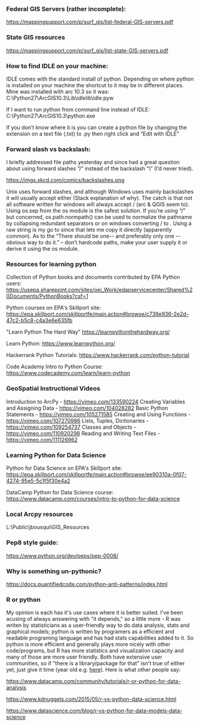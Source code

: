 ### Federal GIS Servers (rather incomplete):
https://mappingsupport.com/p/surf_gis/list-federal-GIS-servers.pdf
### State GIS resources
https://mappingsupport.com/p/surf_gis/list-state-GIS-servers.pdf


### How to find IDLE on your machine:
IDLE comes with the standard install of python. Depending on where python is installed on your machine the shortcut to it may be in different places. Mine was installed with arc 10.3 so it was:
C:\Python27\ArcGIS10.3\Lib\idlelib\idle.pyw

If I want to run python from command line instead of IDLE:
C:\Python27\ArcGIS10.3\python.exe

If you don’t know where it is you can create a python file by changing the extension on a text file (.txt) to .py then right click and “Edit with IDLE”


### Forward slash vs backslash:
I briefly addressed file paths yesterday and since had a great question about using forward slashes “/” instead of the backslash “\” (I’d never tried).

https://imgs.xkcd.com/comics/backslashes.png

Unix uses forward slashes, and although Windows uses mainly backslashes it will usually accept either (Stack explanation of why). The catch is that not all software written for windows will always accept / (arc & QGIS seem to). Using os.sep from the os module is the safest solution. If you’re using “/” but concerned, os.path.normpath() can be used to normalize the pathname by collapsing redundant separators or on windows converting / to \. Using a raw string is my go to since that lets me copy it directly (apparently common). As to the “There should be one-- and preferably only one --obvious way to do it.” – don’t hardcode paths, make your user supply it or derive it using the os module.



### Resources for learning python
Collection of Python books and documents contributed by EPA Python users:  https://usepa.sharepoint.com/sites/oei_Work/edapservicecenter/Shared%20Documents/PythonBooks?csf=1

Python courses on EPA's Skillport site:  https://epa.skillport.com/skillportfe/main.action#browse/c739e936-2e2d-47c2-b5c8-c4a3e6e635fb 

"Learn Python The Hard Way" https://learnpythonthehardway.org/

Learn Python: https://www.learnpython.org/

Hackerrank Python Tutorials: https://www.hackerrank.com/python-tutorial

Code Academy Intro to Python Course:  https://www.codecademy.com/learn/learn-python

### GeoSpatial Instructional Videos
Introduction to ArcPy - https://vimeo.com/133590224
Creating Variables and Assigning Data - https://vimeo.com/104028282
Basic Python Statements - https://vimeo.com/105271585
Creating and Using Functions - https://vimeo.com/107270986
Lists, Tuples, Dictionaries - https://vimeo.com/109254737
Classes and Objects - https://vimeo.com/110920298
Reading and Writing Text Files - https://vimeo.com/111126962

### Learning Python for Data Science

Python for Data Science on EPA's Skillport site:  https://epa.skillport.com/skillportfe/main.action#browse/ee90310a-0f07-4274-95e5-5c1f5f30e4a2 

DataCamp Python for Data Science course: https://www.datacamp.com/courses/intro-to-python-for-data-science

### Local Arcpy resources
L:\Public\jbousqui\GIS_Resources

### Pep8 style guide:
https://www.python.org/dev/peps/pep-0008/

### Why is something un-pythonic?
https://docs.quantifiedcode.com/python-anti-patterns/index.html


### R or python
My opinion is each has it's use cases where it is better suited. I've been acusing of always answering with "it depends," so a little more - R was writen by statisticians as a user-friendly way to do data analysis, stats and graphical models; python is written by programers as a efficient and readable programing language and has had stats capabilities added to it. So python is more efficient and generally plays more nicely with other code/programs, but R has more statistics and visualization capacity and many of those are more user friendly. Both have extensive user communities, so if "there is a library/package for that" isn't true of either yet, just give it time (year old e.g. [here](https://elitedatascience.com/r-vs-python-for-data-science)). Here is what other people say:

https://www.datacamp.com/community/tutorials/r-or-python-for-data-analysis

https://www.kdnuggets.com/2015/05/r-vs-python-data-science.html

https://www.datascience.com/blog/r-vs-python-for-data-models-data-science

